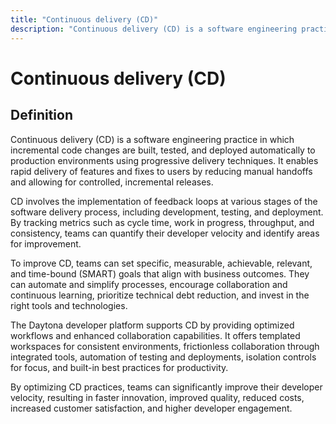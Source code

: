 ```yaml
---
title: "Continuous delivery (CD)"
description: "Continuous delivery (CD) is a software engineering practice in which incremental code changes are built, tested, and deployed automatically to production environments using progressive delivery techniques. It enables rapid delivery of features and fixes to users by reducing manual handoffs and allowing for controlled, incremental releases."
---
```


# Continuous delivery (CD)

## Definition

Continuous delivery (CD) is a software engineering practice in which incremental code changes are built, tested, and deployed automatically to production environments using progressive delivery techniques. It enables rapid delivery of features and fixes to users by reducing manual handoffs and allowing for controlled, incremental releases.

CD involves the implementation of feedback loops at various stages of the software delivery process, including development, testing, and deployment. By tracking metrics such as cycle time, work in progress, throughput, and consistency, teams can quantify their developer velocity and identify areas for improvement.

To improve CD, teams can set specific, measurable, achievable, relevant, and time-bound (SMART) goals that align with business outcomes. They can automate and simplify processes, encourage collaboration and continuous learning, prioritize technical debt reduction, and invest in the right tools and technologies.

The Daytona developer platform supports CD by providing optimized workflows and enhanced collaboration capabilities. It offers templated workspaces for consistent environments, frictionless collaboration through integrated tools, automation of testing and deployments, isolation controls for focus, and built-in best practices for productivity.

By optimizing CD practices, teams can significantly improve their developer velocity, resulting in faster innovation, improved quality, reduced costs, increased customer satisfaction, and higher developer engagement.

